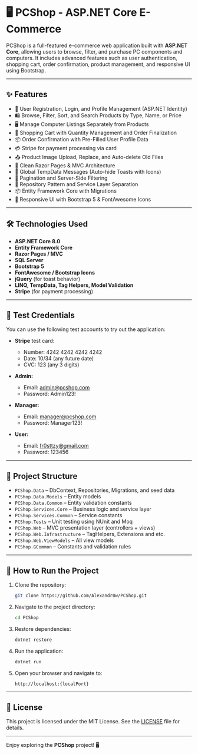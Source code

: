 # 🖥️ PCShop - ASP.NET Core E-Commerce

PCShop is a full-featured e-commerce web application built with **ASP.NET Core**, allowing users to browse, filter, and purchase PC components and computers. It includes advanced features such as user authentication, shopping cart, order confirmation, product management, and responsive UI using Bootstrap.

---

## ✨ Features

- 🔐 User Registration, Login, and Profile Management (ASP.NET Identity)
- 🛍️ Browse, Filter, Sort, and Search Products by Type, Name, or Price
- 🖥️ Manage Computer Listings Separately from Products
- 🛒 Shopping Cart with Quantity Management and Order Finalization
- 📦 Order Confirmation with Pre-Filled User Profile Data
- 💳 Stripe for payment processing via card
- 📤 Product Image Upload, Replace, and Auto-delete Old Files
- 📃 Clean Razor Pages & MVC Architecture
- 💬 Global TempData Messages (Auto-hide Toasts with Icons)
- 📄 Pagination and Server-Side Filtering
- 🧰 Repository Pattern and Service Layer Separation
- 📦 Entity Framework Core with Migrations
- 🎨 Responsive UI with Bootstrap 5 & FontAwesome Icons
---

## 🛠️ Technologies Used

- **ASP.NET Core 8.0**
- **Entity Framework Core**
- **Razor Pages / MVC**
- **SQL Server**
- **Bootstrap 5**
- **FontAwesome / Bootstrap Icons**
- **jQuery** (for toast behavior)
- **LINQ, TempData, Tag Helpers, Model Validation**
- **Stripe** (for payment processing)

---

## 🧪 Test Credentials
You can use the following test accounts to try out the application:

- **Stripe** test card:
  * Number: 4242 4242 4242 4242
  * Date: 10/34 (any future date)
  * CVC: 123 (any 3 digits)
  
- **Admin:**
  * Email: admin@pcshop.com
  * Password: Admin123!

- **Manager:**
  * Email: manager@pcshop.com
  * Password: Manager123!
  
- **User:**
  * Email: fr0sttzy@gmail.com
  * Password: 123456

---

## 📂 Project Structure

* `PCShop.Data` – DbContext, Repositories, Migrations, and seed data
* `PCShop.Data.Models` – Entity models 
* `PCShop.Data.Common` – Entity validation constants 
* `PCShop.Services.Core` – Business logic and service layer
* `PCShop.Services.Common` – Service constants
* `PCShop.Tests` – Unit testing using NUnit and Moq
* `PCShop.Web` – MVC presentation layer (controllers + views)
* `PCShop.Web.Infrastructure` – TagHelpers, Extensions and etc.
* `PCShop.Web.ViewModels` – All view models
* `PCShop.GCommon` – Constants and validation rules

---

## 🚀 How to Run the Project

1. Clone the repository:
   ```bash
   git clone https://github.com/Alexandr0w/PCShop.git
   ```

2. Navigate to the project directory:
   ```bash
   cd PCShop
   ```

3. Restore dependencies:
   ```bash
   dotnet restore
   ```

4. Run the application:
   ```bash
   dotnet run
   ```

5. Open your browser and navigate to:
   ```
   http://localhost:{localPort}
   ```

---

## 📜 License

This project is licensed under the MIT License. See the [LICENSE](LICENSE) file for details.

---

Enjoy exploring the **PCShop** project! 🖥️